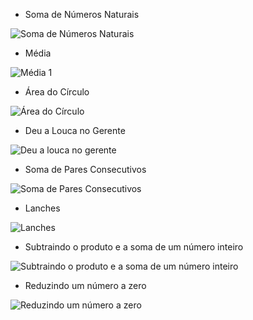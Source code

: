 * Soma de Números Naturais 

![Soma de Números Naturais](https://user-images.githubusercontent.com/104393638/168195731-61896f98-42ff-4059-99da-2d88c6d71007.png)


* Média 

![Média 1](https://user-images.githubusercontent.com/104393638/168195985-8686209c-96c6-40f0-9e82-7a35574b8e15.png)


* Área do Círculo

![Área do Círculo](https://user-images.githubusercontent.com/104393638/168196115-6255ffdc-d91b-472d-bc0d-e81afaa9cda2.png)


* Deu a Louca no Gerente

![Deu a louca no gerente](https://user-images.githubusercontent.com/104393638/168196149-da44afb3-e84f-4ea4-b476-564edf5e1d51.png)


* Soma de Pares Consecutivos

![Soma de Pares Consecutivos](https://user-images.githubusercontent.com/104393638/168196317-11b57e05-95be-4f75-8a62-3efa326db6d2.png)


* Lanches

![Lanches](https://user-images.githubusercontent.com/104393638/168196378-d454aba5-4e28-479b-8183-54c06ba81946.png)


* Subtraindo o produto e a soma de um número inteiro

![Subtraindo o produto e a soma de um número inteiro](https://user-images.githubusercontent.com/104393638/168196438-481a86b3-681f-4c88-80aa-affdcace4577.png)


* Reduzindo um número a zero

![Reduzindo um número a zero](https://user-images.githubusercontent.com/104393638/168196473-4fde1530-7ce0-40fb-b1a1-e28debd4b919.png)


